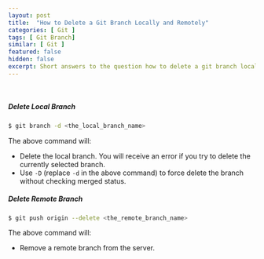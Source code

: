 ```yaml
---
layout: post
title:  "How to Delete a Git Branch Locally and Remotely"
categories: [ Git ]
tags: [ Git Branch]
similar: [ Git ]
featured: false
hidden: false
excerpt: Short answers to the question how to delete a git branch locally and remotely.
---
```


<br />

##### Delete Local Branch

```bash
$ git branch -d <the_local_branch_name>
```

The above command will:
* Delete the local branch. You will receive an error if you try to delete the currently selected branch.
* Use `-D` (replace `-d` in the above command) to force delete the branch without checking merged status.


##### Delete Remote Branch

```bash
$ git push origin --delete <the_remote_branch_name>
```

The above command will:
* Remove a remote branch from the server.


